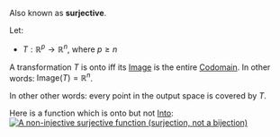 Also known as **surjective**.

Let:
- $T: \mathbb{R}^p \rightarrow \mathbb{R}^n$, where $p \geq n$

A transformation $T$ is onto iff its [Image](Fundamental%20Concepts/Linear%20Algebra/Existence/Image.md) is the entire [Codomain](Fundamental%20Concepts/Linear%20Algebra/Codomain.md). 
In other words: $\text{Image}(T)=\mathbb{R}^n$.

In other other words: every point in the output space is covered by $T$.

Here is a function which is onto but not [Into](Fundamental%20Concepts/Linear%20Algebra/Uniqueness/Into.md):
[![A non-injective surjective function (surjection, not a bijection)](https://upload.wikimedia.org/wikipedia/commons/thumb/6/6c/Surjection.svg/180px-Surjection.svg.png)](https://en.wikipedia.org/wiki/File:Surjection.svg "A non-injective surjective function (surjection, not a bijection)")